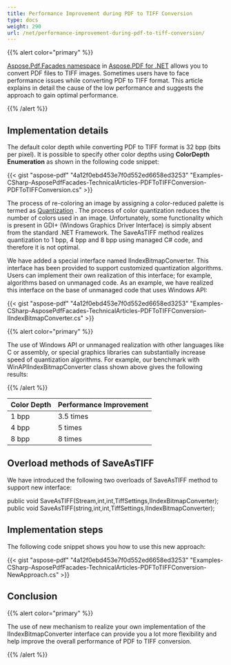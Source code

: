 ```yaml
---
title: Performance Improvement during PDF to TIFF Conversion
type: docs
weight: 290
url: /net/performance-improvement-during-pdf-to-tiff-conversion/
---
```


{{% alert color="primary" %}}

[Aspose.Pdf.Facades namespace](https://apireference.aspose.com/pdf/net/aspose.pdf.facades) in [Aspose.PDF for .NET](/pdf/net/) allows you to convert PDF files to TIFF images. Sometimes users have to face performance issues while converting PDF to TIFF format. This article explains in detail the cause of the low performance and suggests the approach to gain optimal performance.

{{% /alert %}}
## **Implementation details**
The default color depth while converting PDF to TIFF format is 32 bpp (bits per pixel). It is possible to specify other color depths using **ColorDepth Enumeration** as shown in the following code snippet:



{{< gist "aspose-pdf" "4a12f0ebd453e7f0d552ed6658ed3253" "Examples-CSharp-AsposePdfFacades-TechnicalArticles-PDFToTIFFConversion-PDFToTIFFConversion.cs" >}}



The process of re-coloring an image by assigning a color-reduced palette is termed as [Quantization](http://en.wikipedia.org/wiki/Quantization_%28image_processing%29) . The process of color quantization reduces the number of colors used in an image. Unfortunately, some functionality which is present in GDI+ (Windows Graphics Driver Interface) is simply absent from the standard .NET Framework. The SaveAsTIFF method realizes quantization to 1 bpp, 4 bpp and 8 bpp using managed C# code, and therefore it is not optimal.

We have added a special interface named IIndexBitmapConverter. This interface has been provided to support customized quantization algorithms. Users can implement their own realization of this interface; for example, algorithms based on unmanaged code. As an example, we have realized this interface on the base of unmanaged code that uses Windows API:

{{< gist "aspose-pdf" "4a12f0ebd453e7f0d552ed6658ed3253" "Examples-CSharp-AsposePdfFacades-TechnicalArticles-PDFToTIFFConversion-IIndexBitmapConverter.cs" >}}

{{% alert color="primary" %}}

The use of Windows API or unmanaged realization with other languages like C or assembly, or special graphics libraries can substantially increase speed of quantization algorithms. For example, our benchmark with WinAPIIndexBitmapConverter class shown above gives the following results:

{{% /alert %}}

|**Color Depth**|**Performance Improvement**|
| :- | :- |
|1 bpp|3.5 times|
|4 bpp|5 times|
|8 bpp|8 times|

## **Overload methods of SaveAsTIFF**
We have introduced the following two overloads of SaveAsTIFF method to support new interface:

public void SaveAsTIFF(Stream,int,int,TiffSettings,IIndexBitmapConverter);
public void SaveAsTIFF(string,int,int,TiffSettings,IIndexBitmapConverter);
## **Implementation steps**
The following code snippet shows you how to use this new approach:



{{< gist "aspose-pdf" "4a12f0ebd453e7f0d552ed6658ed3253" "Examples-CSharp-AsposePdfFacades-TechnicalArticles-PDFToTIFFConversion-NewApproach.cs" >}}
## **Conclusion**
{{% alert color="primary" %}}

The use of new mechanism to realize your own implementation of the IIndexBitmapConverter interface can provide you a lot more flexibility and help improve the overall performance of PDF to TIFF conversion.

{{% /alert %}}
